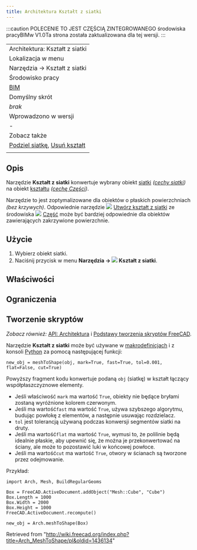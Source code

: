 ```yaml
---
title: Architektura Kształt z siatki
---
```

:::caution
POLECENIE TO JEST CZĘŚCIĄ ZINTEGROWANEGO środowiska pracyBIMw V1.0Ta strona została zaktualizowana dla tej wersji.
:::

|  |
| --- |
| Architektura: Kształt z siatki |
| Lokalizacja w menu |
| Narzędzia → Kształt z siatki |
| Środowisko pracy |
| [BIM](/BIM_Workbench/pl "BIM Workbench/pl") |
| Domyślny skrót |
| *brak* |
| Wprowadzono w wersji |
| - |
| Zobacz także |
| [Podziel siatkę](/Arch_SplitMesh/pl "Arch SplitMesh/pl"), [Usuń kształt](/Arch_RemoveShape/pl "Arch RemoveShape/pl") |
|  |

## Opis

Narzędzie **Kształt z siatki** konwertuje wybrany obiekt [siatki](/Mesh/pl "Mesh/pl") *([cechy siatki](/Mesh_Feature/pl "Mesh Feature/pl"))* na obiekt [kształtu](/Shape/pl "Shape/pl") *([cechę Części](/Part_Feature/pl "Part Feature/pl"))*.

Narzędzie to jest zoptymalizowane dla obiektów o płaskich powierzchniach *(bez krzywych)*. Odpowiednie narzędzie ![](/images/Part_ShapeFromMesh.svg) [Utwórz kształt z siatki](/Part_ShapeFromMesh/pl "Part ShapeFromMesh/pl") ze środowiska ![](/images/Workbench_Part.svg) [Część](/Part_Workbench/pl "Part Workbench/pl") może być bardziej odpowiednie dla obiektów zawierających zakrzywione powierzchnie.

## Użycie

1. Wybierz obiekt siatki.
2. Naciśnij przycisk w menu **Narzędzia → ![](/images/Arch_MeshToShape.svg) Kształt z siatki**.

## Właściwości

## Ograniczenia

## Tworzenie skryptów

*Zobacz również:* [API: Architektura](/Arch_API/pl "Arch API/pl") i [Podstawy tworzenia skryptów FreeCAD](/FreeCAD_Scripting_Basics/pl "FreeCAD Scripting Basics/pl").

Narzędzie **Kształt z siatki** może być używane w [makrodefinicjach](/Macros/pl "Macros/pl") i z konsoli [Python](/Python/pl "Python/pl") za pomocą następującej funkcji:

```
new_obj = meshToShape(obj, mark=True, fast=True, tol=0.001, flat=False, cut=True)

```

Powyższy fragment kodu konwertuje podaną `obj` (siatkę) w kształt łączący współpłaszczyznowe elementy.

* Jeśli właściwość `mark` ma wartość `True`, obiekty nie będące bryłami zostaną wyróżnione kolorem czerwonym.
* Jeśli ma wartość`fast` ma wartość `True`, używa szybszego algorytmu, budując powłokę z elementów, a następnie usuwając rozdzielacz.
* `tol` jest tolerancją używaną podczas konwersji segmentów siatki na druty.
* Jeśli ma wartość`flat` ma wartość `True`, wymusi to, że polilinie będą idealnie płaskie, aby upewnić się, że można je przekonwertować na ściany, ale może to pozostawić luki w końcowej powłoce.
* Jeśli ma wartość`cut` ma wartość `True`, otwory w ścianach są tworzone przez odejmowanie.

Przykład:

```
import Arch, Mesh, BuildRegularGeoms

Box = FreeCAD.ActiveDocument.addObject("Mesh::Cube", "Cube")
Box.Length = 1000
Box.Width = 2000
Box.Height = 1000
FreeCAD.ActiveDocument.recompute()

new_obj = Arch.meshToShape(Box)

```

Retrieved from "<http://wiki.freecad.org/index.php?title=Arch_MeshToShape/pl&oldid=1436134>"